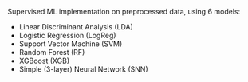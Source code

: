 Supervised ML implementation on preprocessed data, using 6 models:
- Linear Discriminant Analysis (LDA)
- Logistic Regression (LogReg)
- Support Vector Machine (SVM)
- Random Forest (RF)
- XGBoost (XGB)
- Simple (3-layer) Neural Network (SNN)
